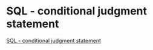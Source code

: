 # SQL - conditional judgment statement
[SQL - conditional judgment statement](https://aiwithcloud.com/2022/09/16/sql___conditional_judgment_statement/)